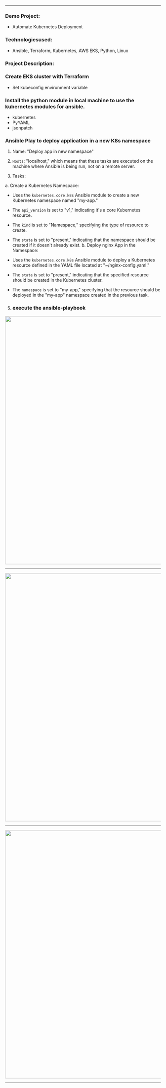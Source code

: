 
------------------------------

### Demo Project: 
   * Automate Kubernetes Deployment
### Technologiesused: 
   * Ansible, Terraform, Kubernetes, AWS EKS, Python, Linux

### Project Description:

### Create EKS cluster with Terraform

 *  Set kubeconfig environment variable


 ### Install the python module in local machine to use the kubernetes modules for ansible.
   * kubernetes 
   * PyYAML
   * jsonpatch

### Ansible Play to deploy application in a new K8s namespace
  
1. Name: "Deploy app in new namespace"

2. ```Hosts```:  "localhost," which means that these tasks are executed on the machine where Ansible is being run, not on a remote server.

3. Tasks:

a. Create a Kubernetes Namespace:

   * Uses the ```kubernetes.core.k8s``` Ansible module to create a new Kubernetes namespace named "my-app."
   * The ```api_version``` is set to "v1," indicating it's a core Kubernetes resource.
   * The ```kind``` is set to "Namespace," specifying the type of resource to create.
   * The ```state``` is set to "present," indicating that the namespace should be created if it doesn't already exist.
b. Deploy nginx App in the Namespace:

   * Uses the ```kubernetes.core.k8s``` Ansible module to deploy a Kubernetes resource defined in the YAML file located at "~/nginx-config.yaml."
   * The ```state``` is set to "present," indicating that the specified resource should be created in the Kubernetes cluster.
   * The ```namespace``` is set to "my-app," specifying that the resource should be deployed in the "my-app" namespace created in the previous task.



5. ### execute the ansible-playbook



<img src="https://github.com/Rajib-Mardi/Complete-CI-CD-Pipeline-with-EKS-and-AWS-ECR/assets/96679708/315e0939-bd5a-4719-8b8f-82bb9986fbca" width="800">


--------------------------------------------------------------------------------------------------------------------------------

<img src="https://github.com/Rajib-Mardi/Complete-CI-CD-Pipeline-with-EKS-and-AWS-ECR/assets/96679708/6aa3b3d6-0902-4fd5-b912-66374dc43f7d" width="800">


---------------------------------------------------------------------------------------------------


<img src="https://github.com/Rajib-Mardi/Complete-CI-CD-Pipeline-with-EKS-and-AWS-ECR/assets/96679708/f402894f-c32a-49e0-9875-d7c4f1888de4" width="800">




---------------------------------------------------------------------------

